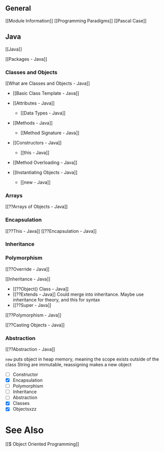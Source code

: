 ## General
[[Module Information]]
[[Programming Paradigms]]
[[Pascal Case]]
## Java
[[Java]]

[[Packages - Java]]

### Classes and Objects
[[What are Classes and Objects - Java]]
- [[Basic Class Template - Java]]
- [[Attributes - Java]]
	- [[Data Types - Java]]

- [[Methods - Java]]
	- [[Method Signature - Java]]
- [[Constructors - Java]]
	- [[this - Java]]
- [[Method Overloading - Java]]
- [[Instantiating Objects - Java]]
	- [[new - Java]]
### Arrays
[[??Arrays of Objects - Java]]



### Encapsulation
[[??This - Java]]
[[??Encapsulation - Java]]


### Inheritance

### Polymorphism

[[??Override - Java]]

 
 [[Inheritance - Java]]
- [[??Object() Class - Java]]
- [[??Extends - Java]] Could merge into inheritance. Maybe use inheritance for theory, and this for syntax
- [[??Super - Java]]

[[??Polymorphism - Java]]

[[??Casting Objects - Java]]

### Abstraction
[[??Abstraction - Java]]

`new` puts object in heap memory, meaning the scope exists outside of the class
String are immutable, reassigning makes a new object

- [ ] Constructor
- [x] Encapsulation
- [ ] Polymorphism
- [ ] Inheritance
- [ ] Abstraction
- [x] Classes
- [x] Objectsxzz

# See Also
[[$ Object Oriented Programming]]
